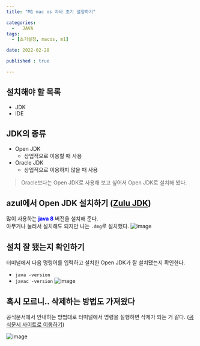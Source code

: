 ```yaml
---
title: "M1 mac os 자바 초기 설정하기" 

categories:
  -   JAVA
tags:
  - [초기설정, macos, m1]

date: 2022-02-28

published : true

---
```


## 설치해야 할 목록
- JDK
- IDE


## JDK의 종류
- Open JDK
  - 상업적으로 이용할 때 사용
- Oracle JDK
  - 상업적으로 이용하지 않을 때 사용

> Oracle보다는 Open JDK로 사용해 보고 싶어서 Open JDK로 설치해 봤다.


## azul에서 Open JDK 설치하기 ([Zulu JDK](https://www.azul.com/downloads/?os=macos&architecture=arm-64-bit&package=jdk "아래쪽으로 스크롤 하면 다운로드 파일이 보임"))

많이 사용하는 **<span style="color:blue">java 8</span>** 버전을 설치해 준다.  
아무거나 눌러서 설치해도 되지만 나는 ```.dmg```로 설치했다.
![image](https://user-images.githubusercontent.com/73566453/157281566-3f827891-3ccd-45c3-9df6-28f52d4c73ec.png)


## 설치 잘 됐는지 확인하기
터미널에서 다음 명령어를 입력하고 설치한 Open JDK가 잘 설치됐는지 확인한다.
- ```java -version```
- ```javac -version```
![image](https://user-images.githubusercontent.com/73566453/157907951-27e57774-f906-4abd-ab26-3e1310f2c0e3.png)


## 혹시 모르니.. 삭제하는 방법도 가져왔다
공식문서에서 안내하는 방법대로 터미널에서 명령을 실행하면 삭제가 되는 거 같다.
([공식문서 사이트로 이동하기](https://docs.azul.com/core/zulu-openjdk/uninstall/macos))
<br>

![image](https://user-images.githubusercontent.com/73566453/157283347-7af6c5aa-53e5-4fd0-ad7f-6ced9ee3a405.png)